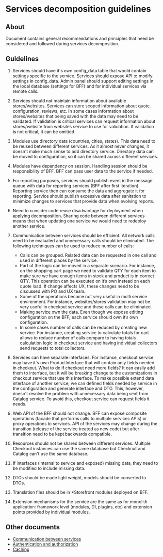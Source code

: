 # Services decomposition guidelines

## About

Document contains general recommendations and principles that need be considered and followed during services decomposition.

## Guidelines

1. Services should have it's own config_data table that would contain settings specific to the service. Services should expose API to modify settings in config_data. Admin panel should support editing settings in the local database (settings for BFF) and for individual services via remote calls.

2. Services should not maintain information about available stores/websites. Services can store scoped information about quote, configuration, reviews, etc. In some cases information about stores/websites that being saved with the data may need to be validated. If validation is critical services can request information about stores/website from websites service to use for validation. If validation is not critical, it can be omitted.

3. Modules use directory data (countries, cities, states). This data need to be reused between different services. As it almost never changes, it doesn't make much sense to add directory service. Directory data can be moved to configuration, so it can be shared across different services.

4. Modules have dependency on session. Handling session should be responsibility of BFF. BFF can pass user data to the service if needed.

5. For reporting purposes, services should publish event in the message queue with data for reporting services (BFF after first iteration). Reporting service then can consume the data and aggregate it for reporting. Service should publish excessive data after sanitation to minimize changes to services that provide data when evolving reports.

6. Need to consider code reuse disadvantage for deployment when applying decomposition. Sharing code between different services means that when updating one service we would need to redeploy another service.

7. Communication between services should be efficient. All network calls need to be evaluated and unnecessary calls should be eliminated. The following techniques can be used to reduce number of calls:
    * Calls can be grouped. Related data can be requested in one call and used in different places by the service.
    * Part of the logic can be moved in a separate scenario. For instance, on the shopping cart page we need to validate QTY for each item to make sure we have enough items in stock and product is in correct QTY. This operation can be executed on it’s own instead on each quote load. If change affects UX, these changes need to be discussed with PO and UX team.
    * Some of the operations became not very useful in multi service environment. For instance, websites/stores validation may not be very useful in checkout service and these calls can be eliminated.
    * Making service own the data. Even though we expose editing configuration on the BFF, each service should own it’s own configuration.
    * In some cases number of calls can be reduced by creating new service. For instance, creating service to calculate totals for cart allows to reduce number of calls compare to having totals calculation logic in checkout service and having individual collectors send requests to total collectors.

8. Services can have separate interfaces. For instance, checkout service may have it's own ProductInterface that will contain only fields needed in checkout. What to do if checkout need more fields? It can easily add them to interface, but it will be breaking change to the customizations in checkout service that use this interface. To make possible extend data interface of another service, we can defined fields needed by service in the configuration and generate interface and DTO. This, however, doesn't resolve the problem with unnecessary data being sent from Catalog service. To avoid this, checkout service can request fields it needs.

9. Web API of the BFF should not change. BFF can expose composite operations (facade that performs calls to multiple services APIs) or proxy operations to services. API of the services may change during the transition (release of the service treated as new code) but after transition need to be kept backwards compatible.

10. Resources should not be shared between different services. Multiple Checkout instances can use the same database but Checkout and Catalog can't use the same database.

11. If interfaces (internal to service and exposed) missing data, they need to be modified to include missing data.

12. DTOs should be made light weight, models should be converted to DTOs.

13. Translation files should be in *Storefront modules deployed on BFF.

14. Extension mechanisms for the service are the same as for monolith application: framework level (modules, DI, plugins, etc) and extension points provided by individual modules.

## Other documents
* [Communication between services](https://github.com/magento/architecture/pull/50)
* [Authentication and authorization](https://github.com/magento/architecture/pull/48)
* [Caching](https://github.com/magento/architecture/pull/52)
